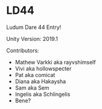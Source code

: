 # LD44
Ludum Dare 44 Entry!

Unity Version: 2019.1

Contributors:
* Mathew Varkki aka rayvshimself
* Vivi aka hollowspecter
* Pat aka comicat
* Diana aka Hakaysha
* Sam aka Sem
* Ingelis aka Schlingelis
* Bene?
